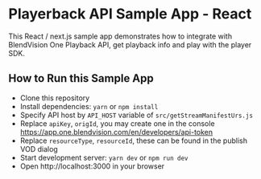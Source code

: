 # Playerback API Sample App - React

This React / next.js sample app demonstrates how to integrate with BlendVision One Playback API, get playback info and play with the player SDK.

## How to Run this Sample App

- Clone this repository
- Install dependencies: `yarn` or `npm install`
- Specify API host by `API_HOST` variable of `src/getStreamManifestUrs.js`
- Replace `apiKey`, `origId`, you may create one in the console https://app.one.blendvision.com/en/developers/api-token
- Replace `resourceType`, `resourceId`, these can be found in the publish VOD dialog
- Start development server: `yarn dev` or `npm run dev`
- Open http://localhost:3000 in your browser
